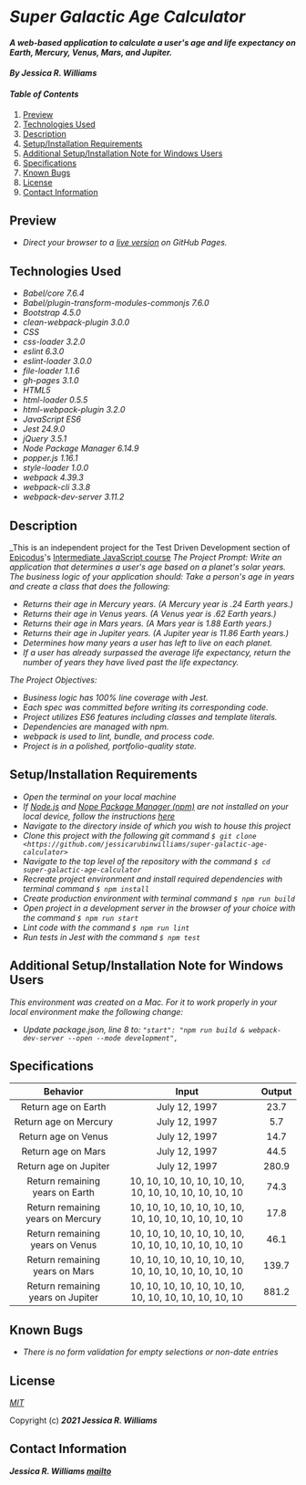 # _Super Galactic Age Calculator_

#### _A web-based application to calculate a user's age and life expectancy on Earth, Mercury, Venus, Mars, and Jupiter._

#### _By **Jessica R. Williams**_

#### _Table of Contents_

1. [Preview](#preview)
2. [Technologies Used](#technologies)
3. [Description](#description)
4. [Setup/Installation Requirements](#setup)
5. [Additional Setup/Installation Note for Windows Users](#windows)
6. [Specifications](#specs)
7. [Known Bugs](#bugs)
8. [License](#license)
9. [Contact Information](#contact)

## Preview <a id="preview"></a>

* _Direct your browser to a [live version](https://jessicarubinwilliams.github.io/super-galactic-age-calculator/) on GitHub Pages._

## Technologies Used <a id="technologies"></a>

* _Babel/core 7.6.4_
* _Babel/plugin-transform-modules-commonjs 7.6.0_
* _Bootstrap 4.5.0_
* _clean-webpack-plugin 3.0.0_
* _CSS_
* _css-loader 3.2.0_
* _eslint 6.3.0_
* _eslint-loader 3.0.0_
* _file-loader 1.1.6_
* _gh-pages 3.1.0_
* _HTML5_
* _html-loader 0.5.5_
* _html-webpack-plugin 3.2.0_
* _JavaScript ES6_
* _Jest 24.9.0_
* _jQuery 3.5.1_
* _Node Package Manager 6.14.9_
* _popper.js 1.16.1_
* _style-loader 1.0.0_
* _webpack 4.39.3_
* _webpack-cli 3.3.8_
* _webpack-dev-server 3.11.2_

## Description <a id="description"></a>

_This is an independent project for the Test Driven Development section of [Epicodus](https://www.epicodus.com)'s [Intermediate JavaScript course](https://www.learnhowtoprogram.com/intermediate-javascript-part-time-c-and-react-track])
_The Project Prompt: Write an application that determines a user's age based on a planet's solar years._
_The business logic of your application should:_
_Take a person's age in years and create a class that does the following:_

* _Returns their age in Mercury years. (A Mercury year is .24 Earth years.)_
* _Returns their age in Venus years. (A Venus year is .62 Earth years.)_
* _Returns their age in Mars years. (A Mars year is 1.88 Earth years.)_
* _Returns their age in Jupiter years. (A Jupiter year is 11.86 Earth years.)_
* _Determines how many years a user has left to live on each planet._
* _If a user has already surpassed the average life expectancy, return the number of years they have lived past the life expectancy._

_The Project Objectives:_
* _Business logic has 100% line coverage with Jest._
* _Each spec was committed before writing its corresponding code._
* _Project utilizes ES6 features including classes and template literals._
* _Dependencies are managed with npm._
* _webpack is used to lint, bundle, and process code._
* _Project is in a polished, portfolio-quality state._

## Setup/Installation Requirements <a id="setup"></a>

* _Open the terminal on your local machine_
* _If [Node.js](https://nodejs.org/en/) and [Nope Package Manager (npm)](https://www.npmjs.com/) are not installed on your local device, follow the instructions [here](https://www.learnhowtoprogram.com/intermediate-javascript/getting-started-with-javascript/installing-node-js)_
* _Navigate to the directory inside of which you wish to house this project_
* _Clone this project with the following git command `$ git clone <https://github.com/jessicarubinwilliams/super-galactic-age-calculator>`_
* _Navigate to the top level of the repository with the command `$ cd super-galactic-age-calculator`_
* _Recreate project environment and install required dependencies with terminal command `$ npm install`_
* _Create production environment with terminal command `$ npm run build`_
* _Open project in a development server in the browser of your choice with the command `$ npm run start`_
* _Lint code with the command `$ npm run lint`_
* _Run tests in Jest with the command `$ npm test`_

## Additional Setup/Installation Note for Windows Users <a id="windows"></a>

_This environment was created on a Mac. For it to work properly in your local environment make the following change:_
* _Update package.json, line 8 to: `"start": "npm run build & webpack-dev-server --open --mode development",`_

## Specifications <a id="specs"></a>

| Behavior | Input | Output |
|:---:|:---:|:---:|
| Return age on Earth | July 12, 1997 | 23.7 |
| Return age on Mercury | July 12, 1997 | 5.7 |
| Return age on Venus | July 12, 1997 | 14.7 |
| Return age on Mars | July 12, 1997 | 44.5 |
| Return age on Jupiter | July 12, 1997 | 280.9 |
| Return remaining years on Earth | 10, 10, 10, 10, 10, 10, 10, 10, 10, 10, 10, 10, 10, 10 | 74.3 |
| Return remaining years on Mercury | 10, 10, 10, 10, 10, 10, 10, 10, 10, 10, 10, 10, 10, 10 | 17.8 |
| Return remaining years on Venus | 10, 10, 10, 10, 10, 10, 10, 10, 10, 10, 10, 10, 10, 10 | 46.1 |
| Return remaining years on Mars | 10, 10, 10, 10, 10, 10, 10, 10, 10, 10, 10, 10, 10, 10 | 139.7 |
| Return remaining years on Jupiter | 10, 10, 10, 10, 10, 10, 10, 10, 10, 10, 10, 10, 10, 10 | 881.2 |

## Known Bugs <a id="bugs"></a>
* _There is no form validation for empty selections or non-date entries_

## License <a id="license"></a>
*[MIT](https://choosealicense.com/licenses/mit/)*

Copyright (c) **_2021 Jessica R. Williams_**

## Contact Information <a id="contact"></a>
**_Jessica R. Williams [mailto](mailto:jessicarubinwilliams@gmail.com)_**